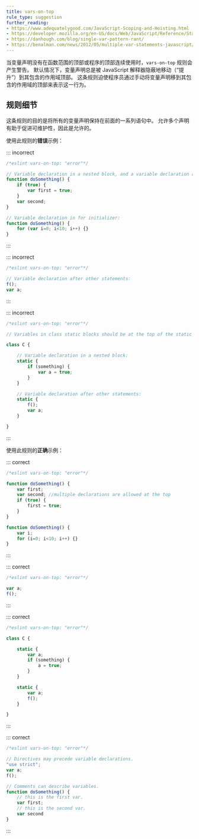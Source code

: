 ```yaml
---
title: vars-on-top
rule_type: suggestion
further_reading:
- https://www.adequatelygood.com/JavaScript-Scoping-and-Hoisting.html
- https://developer.mozilla.org/en-US/docs/Web/JavaScript/Reference/Statements/var#var_hoisting
- https://danhough.com/blog/single-var-pattern-rant/
- https://benalman.com/news/2012/05/multiple-var-statements-javascript/
---
```


当变量声明没有在函数范围的顶部或程序的顶部连续使用时，`vars-on-top` 规则会产生警告。
默认情况下，变量声明总是被 JavaScript 解释器隐蔽地移动（“提升”）到其包含的作用域顶部。
这条规则迫使程序员通过手动将变量声明移到其包含的作用域的顶部来表示这一行为。

## 规则细节

这条规则的目的是将所有的变量声明保持在前面的一系列语句中。
允许多个声明有助于促进可维护性，因此是允许的。

使用此规则的**错误**示例：

::: incorrect

```js
/*eslint vars-on-top: "error"*/

// Variable declaration in a nested block, and a variable declaration after other statements:
function doSomething() {
    if (true) {
        var first = true;
    }
    var second;
}

// Variable declaration in for initializer:
function doSomething() {
    for (var i=0; i<10; i++) {}
}
```

:::

::: incorrect

```js
/*eslint vars-on-top: "error"*/

// Variable declaration after other statements:
f();
var a;
```

:::

::: incorrect

```js
/*eslint vars-on-top: "error"*/

// Variables in class static blocks should be at the top of the static blocks.

class C {

    // Variable declaration in a nested block:
    static {
        if (something) {
            var a = true;
        }
    }

    // Variable declaration after other statements:
    static {
        f();
        var a;
    }

}
```

:::

使用此规则的**正确**示例：

::: correct

```js
/*eslint vars-on-top: "error"*/

function doSomething() {
    var first;
    var second; //multiple declarations are allowed at the top
    if (true) {
        first = true;
    }
}

function doSomething() {
    var i;
    for (i=0; i<10; i++) {}
}
```

:::

::: correct

```js
/*eslint vars-on-top: "error"*/

var a;
f();
```

:::

::: correct

```js
/*eslint vars-on-top: "error"*/

class C {

    static {
        var a;
        if (something) {
            a = true;
        }
    }

    static {
        var a;
        f();
    }

}
```

:::

::: correct

```js
/*eslint vars-on-top: "error"*/

// Directives may precede variable declarations.
"use strict";
var a;
f();

// Comments can describe variables.
function doSomething() {
    // this is the first var.
    var first;
    // this is the second var.
    var second
}
```

:::
